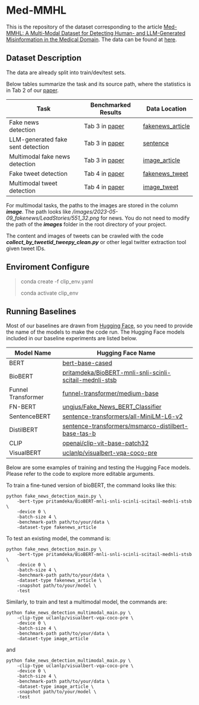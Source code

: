 # Med-MMHL
This is the repository of the dataset corresponding to the article [Med-MMHL: A Multi-Modal Dataset for Detecting Human- and
LLM-Generated Misinformation in the Medical Domain](https://arxiv.org/pdf/2306.08871.pdf). The data can be found at [here](https://drive.google.com/drive/folders/1aB3c5CuPZ8hzcbUZFg6uE4MRlx-2jdk_?usp=sharing).

## Dataset Description ##
The data are already split into train/dev/test sets. 

Below tables summarize the task and its source path, where the statistics is in Tab 2 of our [paper](https://arxiv.org/pdf/2306.08871.pdf).

| Task                              | Benchmarked Results | Data Location                                |
| --------------------------------- | ------------------- | -------------------------------------------- |
| Fake news<br>detection            | Tab 3 in [paper](https://arxiv.org/pdf/2306.08871.pdf)      | [fakenews_article](https://drive.google.com/drive/folders/1UVnU57NOUbtxAX-tOzSIa6fPZiDtpWoc?usp=drive_link)                             |
| LLM-generated fake sent detection | Tab 3 in [paper](https://arxiv.org/pdf/2306.08871.pdf)      | [sentence](https://drive.google.com/drive/folders/15WI-FKK5B-SviSN2aEu5RQWg0gOtAsRX?usp=drive_link)                                     |
| Multimodal fake news detection    | Tab 3 in [paper](https://arxiv.org/pdf/2306.08871.pdf)      | [image_article](https://drive.google.com/drive/folders/1iuF9LaGG9Yz5wGsR7hBg4tPaR6WgZv64?usp=drive_link) |
| Fake tweet detection              | Tab 4 in [paper](https://arxiv.org/pdf/2306.08871.pdf)      | [fakenews_tweet](https://drive.google.com/drive/folders/1qoncX_CD4slkKU2Ylk12A8HiRy5R5b5A?usp=drive_link)                               |
| Multimodal tweet detection        | Tab 4 in [paper](https://arxiv.org/pdf/2306.08871.pdf)      | [image_tweet](https://drive.google.com/drive/folders/12__mlVW4gVoxh_mESB_g4EJofpjaZ2qh?usp=drive_link)   |


For multimodal tasks, the paths to the images are stored in the column ***image***. The path looks like */images/2023-05-09_fakenews/LeadStories/551_32.png* for news. You do not need to modify the path of the ***images*** folder in the root directory of your project.

The content and images of tweets can be crawled with the code ***collect_by_tweetid_tweepy_clean.py*** or other legal twitter extraction tool given tweet IDs.

## Enviroment Configure ##

> conda create -f clip_env.yaml
>
> conda activate clip_env

## Running Baselines ##

Most of our baselines are drawn from [Hugging Face](https://huggingface.co/), so you need to provide the name of the models to make the code run. The Hugging Face models included in our baseline experiments are listed below.

| Model Name          | Hugging Face Name                            |
| ------------------- | -------------------------------------------- |
| BERT                | [bert-base-cased](https://huggingface.co/bert-base-cased) |
| BioBERT             | [pritamdeka/BioBERT-mnli-snli-scinli-scitail-mednli-stsb](https://huggingface.co/pritamdeka/BioBERT-mnli-snli-scinli-scitail-mednli-stsb) |
| Funnel Transformer  | [funnel-transformer/medium-base](https://huggingface.co/funnel-transformer/medium-base) |
| FN-BERT             | [ungjus/Fake_News_BERT_Classifier](https://huggingface.co/ungjus/Fake_News_BERT_Classifier) |
| SentenceBERT        | [sentence-transformers/all-MiniLM-L6-v2](https://huggingface.co/sentence-transformers/all-MiniLM-L6-v2) |
| DistilBERT          | [sentence-transformers/msmarco-distilbert-base-tas-b](https://huggingface.co/sentence-transformers/msmarco-distilbert-base-tas-b) |
| CLIP                | [openai/clip-vit-base-patch32](https://huggingface.co/openai/clip-vit-base-patch32) |
| VisualBERT          | [uclanlp/visualbert-vqa-coco-pre](https://huggingface.co/uclanlp/visualbert-vqa-coco-pre) |

Below are some examples of training and testing the Hugging Face models. Please refer to the code to explore more editable arguments. 

To train a fine-tuned version of bioBERT, the command looks like this:

```shell
python fake_news_detection_main.py \
    -bert-type pritamdeka/BioBERT-mnli-snli-scinli-scitail-mednli-stsb \
    -device 0 \
    -batch-size 4 \
    -benchmark-path path/to/your/data \
    -dataset-type fakenews_article
```

To test an existing model, the command is:

```shell
python fake_news_detection_main.py \
    -bert-type pritamdeka/BioBERT-mnli-snli-scinli-scitail-mednli-stsb \
    -device 0 \
    -batch-size 4 \
    -benchmark-path path/to/your/data \
    -dataset-type fakenews_article \
    -snapshot path/to/your/model \
    -test
```

Similarly, to train and test a multimodal model, the commands are:

```shell
python fake_news_detection_multimodal_main.py \
    -clip-type uclanlp/visualbert-vqa-coco-pre \
    -device 0 \
    -batch-size 4 \
    -benchmark-path path/to/your/data \
    -dataset-type image_article
```

and 

```shell
python fake_news_detection_multimodal_main.py \
    -clip-type uclanlp/visualbert-vqa-coco-pre \
    -device 0 \
    -batch-size 4 \
    -benchmark-path path/to/your/data \
    -dataset-type image_article \
    -snapshot path/to/your/model \
    -test
```

